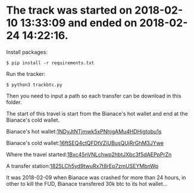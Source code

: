 # The track was started on 2018-02-10 13:33:09 and ended on 2018-02-24 14:22:16.
Install packages:
```
$ pip install -r requirements.txt
```
Run the tracker:
```
$ python3 trackbtc.py
```
Then you need to input a path so each transfer can be download in this folder.

The start of this travel is start from the Bianace's hot wallet and end at the Bianace's cold wallet.

Bianace's hot wallet:[1NDyJtNTjmwk5xPNhjgAMu4HDHigtobu1s](https://bitinfocharts.com/bitcoin/address/1NDyJtNTjmwk5xPNhjgAMu4HDHigtobu1s)

Bianace's cold wallet:[16ftSEQ4ctQFDtVZiUBusQUjRrGhM3JYwe](https://bitinfocharts.com/bitcoin/address/16ftSEQ4ctQFDtVZiUBusQUjRrGhM3JYwe)

Where the travel started:[1Bxc45nVNLchwp2hbtJXbc3f5dAEPpPrZn](https://bitinfocharts.com/bitcoin/address/1Bxc45nVNLchwp2hbtJXbc3f5dAEPpPrZn)

A transfer station:[1825LCh5yd9twuRx7t8rEp7zmUSEYMbnWp](https://bitinfocharts.com/bitcoin/address/1825LCh5yd9twuRx7t8rEp7zmUSEYMbnWp)

It was 2018-02-09 when Bianace was crashed for more than 24 hours, in other to kill the FUD, Bianace transfered 30k btc to its hot wallet...
